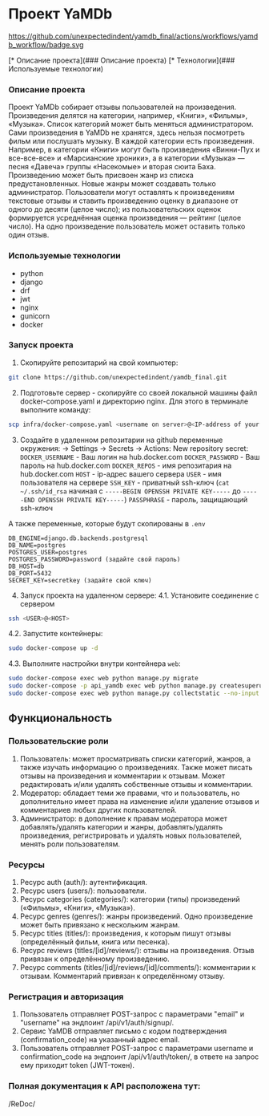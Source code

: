 # Проект YaMDb
https://github.com/unexpectedindent/yamdb_final/actions/workflows/yamdb_workflow/badge.svg

[* Описание проекта](### Описание проекта)
[* Технологии](### Используемые технологии)


### Описание проекта

Проект YaMDb собирает отзывы пользователей на произведения. Произведения делятся на категории, например, «Книги», «Фильмы», «Музыка». Список категорий может быть меняться администратором.
Сами произведения в YaMDb не хранятся, здесь нельзя посмотреть фильм или послушать музыку.
В каждой категории есть произведения. Например, в категории «Книги» могут быть произведения «Винни-Пух и все-все-все» и «Марсианские хроники», а в категории «Музыка» — песня «Давеча» группы «Насекомые» и вторая сюита Баха.
Произведению может быть присвоен жанр из списка предустановленных. Новые жанры может создавать только администратор.
Пользователи могут оставлять к произведениям текстовые отзывы и ставить произведению оценку в диапазоне от одного до десяти (целое число); из пользовательских оценок формируется усреднённая оценка произведения — рейтинг (целое число). На одно произведение пользователь может оставить только один отзыв.


### Используемые технологии

* python
* django
* drf
* jwt
* nginx
* gunicorn
* docker

### Запуск проекта

1. Скопируйте репозитарий на свой компьютер:
```bash
git clone https://github.com/unexpectedindent/yamdb_final.git
```
2. Подготовьте сервер - скопируйте со своей локальной машины файл docker-compose.yaml и директорию nginx. Для этого в терминале выполните команду:
```bash
scp infra/docker-compose.yaml <username on server>@<IP-address of your server>:/<directory on the server> && scp -r infra/nginx <username on server>@<IP-address of your server>:/<directory on the server>
```
3. Создайте в удаленном репозитарии на github переменные окружения: <Your repository> -> Settings -> Secrets -> Actions: New repository secret:
`DOCKER_USERNAME` - Ваш логин на hub.docker.com
`DOCKER_PASSWORD` - Ваш пароль на hub.docker.com
`DOCKER_REPOS` - имя репозитария на hub.docker.com
`HOST` - ip-адрес вашего сервера
`USER` - имя пользователя на сервере
`SSH_KEY` - приватный ssh-ключ (`cat ~/.ssh/id_rsa` начиная с `-----BEGIN OPENSSH PRIVATE KEY-----` до `-----END OPENSSH PRIVATE KEY-----`)
`PASSPHRASE` - пароль, защищающий ssh-ключ

А также переменные, которые будут скопированы в `.env`
```
DB_ENGINE=django.db.backends.postgresql
DB_NAME=postgres
POSTGRES_USER=postgres
POSTGRES_PASSWORD=password (задайте свой пароль)
DB_HOST=db
DB_PORT=5432
SECRET_KEY=secretkey (задайте свой ключ)
```

4. Запуск проекта на удаленном сервере:
4.1. Установите соединение с сервером
```bash
ssh <USER>@<HOST>
```
4.2. Запустите контейнеры:
```bash
sudo docker-compose up -d
```
4.3. Выполните настройки внутри контейнера `web`:
```bash
sudo docker-compose exec web python manage.py migrate
sudo docker-compose -p api_yamdb exec web python manage.py createsuperuser
sudo docker-compose exec web python manage.py collectstatic --no-input
```

## Функциональность

### Пользовательские роли

1. Пользователь: может просматривать списки категорий, жанров, а также изучать информацию о произведениях. Также может писать отзывы на произведения и комментарии к отзывам. Может редактировать и/или удалять собственные отзывы и комментарии.
2. Модератор: обладает теми же правами, что и пользователь, но дополнительно имеет права на изменение и/или удаление отзывов и комментариев любых других пользователей.
3. Администратор: в дополнение к правам модератора может добавлять/удалять категории и жанры, добавлять/удалять произведения, регистрировать и удалять новых пользователей, менять роли пользователям.


### Ресурсы

1. Ресурс auth (auth/): аутентификация.
2. Ресурс users (users/): пользователи.
3. Ресурс categories (categories/): категории (типы) произведений («Фильмы», «Книги», «Музыка»).
4. Ресурс genres (genres/): жанры произведений. Одно произведение может быть привязано к нескольким жанрам.
5. Ресурс titles (titles/): произведения, к которым пишут отзывы (определённый фильм, книга или песенка).
6. Ресурс reviews (titles/[id]/reviews/): отзывы на произведения. Отзыв привязан к определённому произведению.
7. Ресурс comments (titles/[id]/reviews/[id]/comments/): комментарии к отзывам. Комментарий привязан к определённому отзыву.


### Регистрация и авторизация

1. Пользователь отправляет POST-запрос с параметрами "email" и "username" на эндпоинт /api/v1/auth/signup/.
2. Сервис YaMDB отправляет письмо с кодом подтверждения (confirmation_code) на указанный адрес email.
3. Пользователь отправляет POST-запрос с параметрами username и confirmation_code на эндпоинт /api/v1/auth/token/, в ответе на запрос ему приходит token (JWT-токен).


### Полная документация к API расположена тут:

<Your host>/ReDoc/
